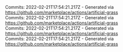 Commits: 2022-02-21T17:54:21.217Z - Generated via https://github.com/marketplace/actions/artificial-grass
<br>
Commits: 2022-02-21T17:54:21.217Z - Generated via https://github.com/marketplace/actions/artificial-grass
<br>
Commits: 2022-02-21T17:54:21.217Z - Generated via https://github.com/marketplace/actions/artificial-grass
<br>
Commits: 2022-02-21T17:54:21.217Z - Generated via https://github.com/marketplace/actions/artificial-grass
<br>
